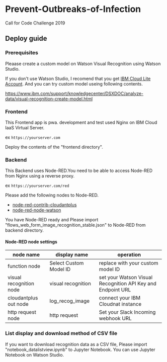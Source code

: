 # Prevent-Outbreaks-of-Infection
Call for Code Challenge 2019

## Deploy guide
### Prerequisites
Pleaase create a custom model on Watson Visual Recognition using Watson Studio.

If you don't use Watson Studio, I recomend that you get [IBM Cloud Lite Account](https://www.ibm.com/jp-ja/cloud/lite-account). And you can try custom model useing following contents.

https://www.ibm.com/support/knowledgecenter/DSXDOC/analyze-data/visual-recognition-create-model.html

### Frontend
This Frontend app is pwa. development and test used Nginx on IBM Cloud IaaS Virtual Server.

ex ``` https://yourserver.com ```

Deploy the contents of the "frontend directory".

### Backend
This Backend uses Node-RED.You need to be able to access Node-RED from Nginx using a reverse proxy.

ex ``` https://yourserver.com/red ```

Please add the following nodes to Node-RED.
- [node-red-contrib-cloudantplus](https://flows.nodered.org/node/node-red-contrib-cloudantplus)
- [node-red-node-watson](https://flows.nodered.org/node/node-red-node-watson)

You have Node-RED ready and Please import "flows_web_form_image_recognition_stable.json" to Node-RED from backend directory.

#### Node-RED node settings
| node name | display name | operation |
|---|---|---|
| function node | Select Custom Model ID | replace with your custom model ID |
| visual recognition node | visual recognition | set your Watson Visual Recognition API Key and Endpoint URL |
| cloudantplus out node | log_recog_image | connect your IBM Cloudnat instance |
| http request node | http request | Set your Slack Incoming webhook URL |


### List display and download method of CSV file
If you want to download recognition data as a CSV file, Please import "notebook_datalistview.ipynb" to Jupyter Notebook. You can use Jupyter Notebook on Watson Studio.
